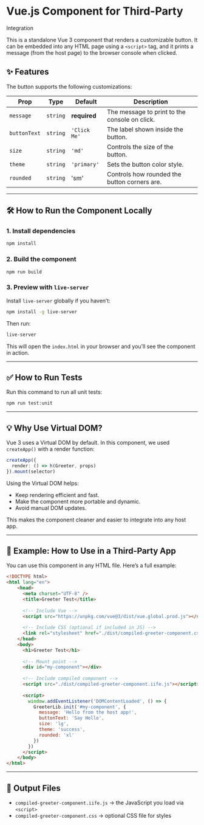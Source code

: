 # Vue.js Component for Third-Party
Integration

This is a standalone Vue 3 component that renders a customizable button. It can be embedded into any HTML page using a `<script>` tag, and it prints a message (from the host page) to the browser console when clicked.

## ✨ Features

The button supports the following customizations:

| Prop        | Type      | Default       | Description                                     |
|-------------|-----------|---------------|-------------------------------------------------|
| `message`   | `string`  | **required**  | The message to print to the console on click.   |
| `buttonText`| `string`  | `'Click Me'`  | The label shown inside the button.              |
| `size`      | `string`  | `'md'`        | Controls the size of the button.                |
| `theme`     | `string`  | `'primary'`   | Sets the button color style.                    |
| `rounded`   | `string`  | 'sm'	        | Controls how rounded the button corners are.    |

---

## 🛠 How to Run the Component Locally

### 1. Install dependencies

```bash
npm install
```

### 2. Build the component

```bash
npm run build
```

### 3. Preview with `live-server`

Install `live-server` globally if you haven’t:

```bash
npm install -g live-server
```

Then run:

```bash
live-server
```

This will open the `index.html` in your browser and you’ll see the component in action.

---

## ✅ How to Run Tests

Run this command to run all unit tests:

```bash
npm run test:unit
```

---

## 💡 Why Use Virtual DOM?

Vue 3 uses a Virtual DOM by default. In this component, we used `createApp()` with a render function:

```ts
createApp({
  render: () => h(Greeter, props)
}).mount(selector)
```

Using the Virtual DOM helps:

- Keep rendering efficient and fast.
- Make the component more portable and dynamic.
- Avoid manual DOM updates.

This makes the component cleaner and easier to integrate into any host app.

---

## 🔌 Example: How to Use in a Third-Party App

You can use this component in any HTML file. Here’s a full example:

```html
<!DOCTYPE html>
<html lang="en">
    <head>
      <meta charset="UTF-8" />
      <title>Greeter Test</title>
    
      <!-- Include Vue -->
      <script src="https://unpkg.com/vue@3/dist/vue.global.prod.js"></script>
    
      <!-- Include CSS (optional if included in JS) -->
      <link rel="stylesheet" href="./dist/compiled-greeter-component.css" />
    </head>
    <body>
      <h1>Greeter Test</h1>
    
      <!-- Mount point -->
      <div id="my-component"></div>
    
      <!-- Include compiled component -->
      <script src="./dist/compiled-greeter-component.iife.js"></script>
    
      <script>
        window.addEventListener('DOMContentLoaded', () => {
          GreeterLib.init('#my-component', {
            message: 'Hello from the host app!',
            buttonText: 'Say Hello',
            size: 'lg',
            theme: 'success',
            rounded: 'xl'
          })
        })
      </script>
    </body> 
</html>
```

---

## 📁 Output Files

- `compiled-greeter-component.iife.js` → the JavaScript you load via `<script>`
- `compiled-greeter-component.css` → optional CSS file for styles